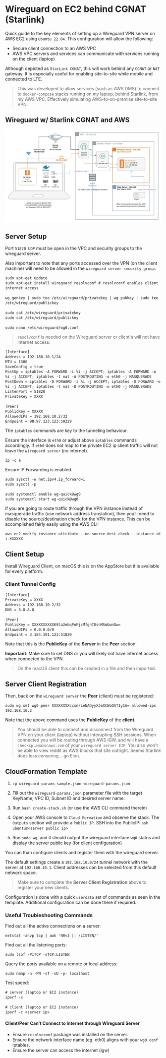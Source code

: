 # Wireguard on EC2 behind CGNAT (Starlink)
Quick guide to the key elements of setting up a Wireguard VPN server on AWS EC2 using `Ubuntu 22.04`.  This configuration will allow the following:

- Secure client connection to an AWS VPC
- AWS VPC servers and services can communicate with services running on the client (laptop)

Although depicted as `StarLink CGNAT`, this will work behind any `CGNAT` or `NAT` gateway.  It is especially useful for enabling site-to-site while mobile and connected to LTE.

> This was developed to allow services (such as AWS DMS) to connect to `docker-compose` stacks running on my laptop, behind Starlink, from my AWS VPC.  Effectively simulating AWS-to-on-premise site-to-site VPN.  

## Wireguard w/ Starlink CGNAT and AWS

![Wireguard VPN AWS CGNAT](examples/wireguard-vpn-aws-starlink.jpg)

## Server Setup

Port `51820 UDP` must be open in the VPC and security groups to the wireguard server.

Also important to note that any ports accessed over the VPN (on the client machine) will need to be allowed in the `wireguard server security group`.

```
sudo apt-get update
sudo apt-get install wireguard resolvconf # resolvconf enables client internet access

wg genkey | sudo tee /etc/wireguard/privatekey | wg pubkey | sudo tee /etc/wireguard/publickey

sudo cat /etc/wireguard/privatekey
sudo cat /etc/wireguard/publickey

sudo nano /etc/wireguard/wg0.conf
```

> `resolvconf` is needed on the Wireguard server or client's will not have internet access.

```
[Interface]
Address = 192.168.10.1/24
MTU = 1300
SaveConfig = true
PostUp = iptables -A FORWARD -i %i -j ACCEPT; iptables -A FORWARD -o %i -j ACCEPT; iptables -t nat -A POSTROUTING -o eth0 -j MASQUERADE
PostDown = iptables -D FORWARD -i %i -j ACCEPT; iptables -D FORWARD -o %i -j ACCEPT; iptables -t nat -D POSTROUTING -o eth0 -j MASQUERADE
ListenPort = 51820
PrivateKey = XXXX

[Peer]
PublicKey = XXXXX
AllowedIPs = 192.168.10.2/32
Endpoint = 98.97.123.123:50229
```

The `iptables` commands are key to the tunneling behaviour.

Ensure the interface is `eth0` or adjust above `iptables` commands accordingly.  If `eth0` does not map to the private EC2 ip client traffic will not leave the `wireguard server` (no internet).

```
ip -c a
```

Ensure IP Forwarding is enabled.

```
sudo sysctl -w net.ipv4.ip_forward=1
sudo sysctl -p

sudo systemctl enable wg-quick@wg0
sudo systemctl start wg-quick@wg0
```

if you are going to route traffic through the VPN instance instead of masquerade traffic (use network address translation), then you’ll need to disable the source/destination check for the VPN instance. This can be accomplished fairly easily using the AWS CLI:

```
aws ec2 modify-instance-attribute --no-source-dest-check --instance-id i-XXXXXX
```

## Client Setup

Install Wireguard Client, on macOS this is on the AppStore but it is available for every platform.

### Client Tunnel Config

```
[Interface]
PrivateKey = XXXX
Address = 192.168.10.2/32
DNS = 8.8.8.8

[Peer]
PublicKey = XXXXXXXXXXK9la2ebqPoFjcMfgnTUsnMSmUwnDw=
AllowedIPs = 0.0.0.0/0
Endpoint = 3.184.191.123:51820
```

Note that this is the __PublicKey__ of the __Server__ in the __Peer__ section.

__Important__: Make sure to set DNS or you will likely not have internet access when connected to the VPN.

> On the macOS client this can be created in a file and then imported.

## Server Client Registration

Then, back on the `wireguard server` the __Peer__ (client) must be registered:

```
sudo wg set wg0 peer XXXXXXXXccsn/LeNADyyXJeXCWoQAT1y1A= allowed-ips 192.168.10.2
```

Note that the above command uses the __PublicKey__ of the __client__.  

> You should be able to connect and disconnect from the Wireguard VPN on your client (laptop) without interupting SSH sessions.  When connected you will be routing through AWS IGW, and will have a `checkip.amazonaws.com` of your `wireguard server EIP`.  You also won't be able to view reddit as AWS blocks that site outright.  Seems Starlink does less censoring... go Elon.

## CloudFormation Template

1. `cp wireguard-params-sample.json wireguard-params.json`

2. Fill out the `wireguard-params.json` parameter file with the target KeyName, VPC ID, Subnet ID and desired server name.

3. Run `bash create-stack.sh` (or use the AWS CLI command therein)

4. Open your AWS console to `Cloud Formation` and observe the stack.  The `Outputs` section will provide a `Public IP`.  SSH into the PublicIP: `ssh ubuntu@<server public ip>`

5. Run `sudo wg`, and it should output the wireguard interface `wg0` status and display the server public key (for client configuration)

You can than configure clients and register them with the wireguard server.

The default settings create a `192.168.10.0/24` tunnel network with the server at `192.168.10.1`.  Client addresses can be selected from this default network space.

> Make sure to complete the __Server Client Registration__ above to register your new clients.

Configuration is done with a quick `userdata` set of commands as seen in the template.  Additional configuration can be done there if required.

### Useful Troubleshooting Commands

Find out all the active connections on a server:
```
netstat -anvp tcp | awk 'NR<3 || /LISTEN/'
```

Find out all the listening ports:
```
sudo lsof -PiTCP -sTCP:LISTEN
```

Query the ports available on a remote or local address:
```
sudo nmap -n -PN -sT -sU -p- localhost
```

Test speed:
```
# server (laptop or EC2 instance)
iperf -s

# client (laptop or EC2 instance)
iperf -c <server ip> 
```

#### Client/Peer Can't Connect to Internet through Wireguard Server

- Ensure `resolveconf` package was installed on the server.
- Ensure the network interface name (eg. eth0) aligns with your `wg0.conf` iptables.
- Ensure the server can access the internet (igw)